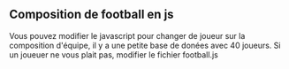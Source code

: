 ## Composition de football en js

<p> Vous pouvez modifier le javascript pour changer de joueur sur la composition d'équipe, il y a une petite base de donées avec 40 joueurs. Si un joueuer ne vous plait pas, modifier le fichier football.js </p>